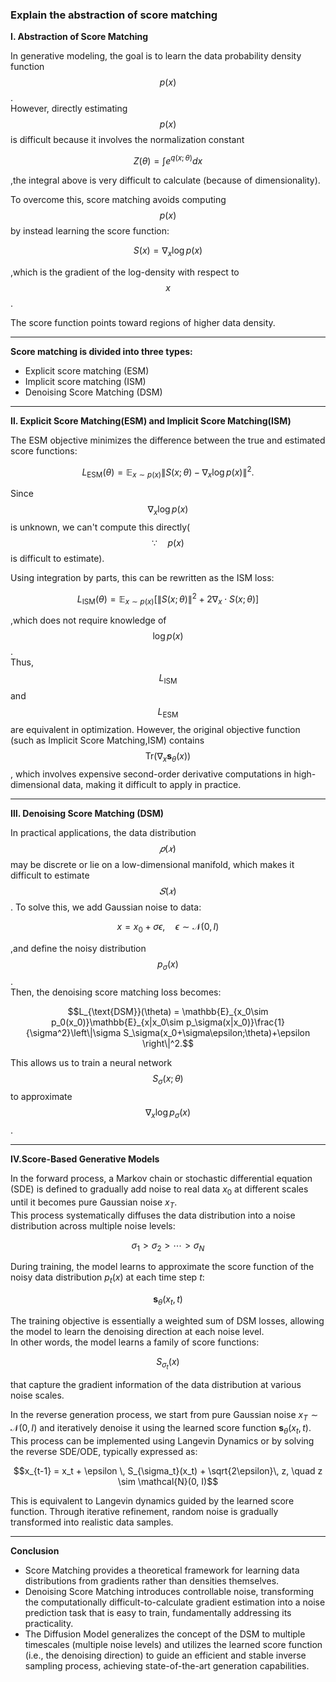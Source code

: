  ### Explain the abstraction of score matching

**Ⅰ. Abstraction of Score Matching**

In generative modeling, the goal is to learn the data probability density function $$p(x)$$.  
However, directly estimating $$p(x)$$ is difficult because it involves the normalization constant

$$Z(\theta) = \int e^{q(x;\theta)} dx$$

,the integral above is very difficult to calculate (because of dimensionality).

To overcome this, score matching  avoids computing $$p(x)$$ by instead learning the score function:

$$S(x) = \nabla_x \log p(x)$$

,which is the gradient of the log-density with respect to $$x$$.  

The score function points toward regions of higher data density.

---
**Score matching is divided into three types:**
  * Explicit score matching (ESM)
  * Implicit score matching (ISM)
  * Denoising Score Matching (DSM)
---
**Ⅱ. Explicit Score Matching(ESM) and Implicit Score Matching(ISM)**

The ESM objective minimizes the difference between the true and estimated score functions:


$$L_{\text{ESM}}(\theta) = \mathbb{E}_{x\sim p(x)} \| S(x;\theta) - \nabla_x \log p(x) \|^2.$$

Since $$\nabla_x \log p(x)$$ is unknown, we can't compute this directly( $$\because \quad p(x)$$ is difficult to estimate).

Using integration by parts, this can be rewritten as the ISM loss:


$$L_{\text{ISM}}(\theta) = \mathbb{E}_{x\sim p(x)} \left[\|S(x;\theta)\|^2 + 2\nabla_x \cdot S(x;\theta)\right]$$

,which does not require knowledge of $$\log p(x)$$.  
Thus, $$L_{\text{ISM}}$$ and $$L_{\text{ESM}}$$ are equivalent in optimization.
However, the original objective function (such as Implicit Score Matching,ISM) contains $$\text{Tr}(\nabla_x \mathbf{s}_\theta(x))$$ , which involves expensive second-order derivative computations in high-dimensional data, making it difficult to apply in practice.


---

**Ⅲ. Denoising Score Matching (DSM)**

In practical applications, the data distribution $$𝑝(𝑥)$$ may be discrete or lie on a low-dimensional manifold, which makes it difficult to estimate $$𝑆(𝑥)$$.
To solve this, we add Gaussian noise to data:


$$x = x_0 + \sigma \epsilon, \quad \epsilon \sim \mathcal{N}(0, I)$$

,and define the noisy distribution $$p_\sigma(x)$$.  
Then, the denoising score matching loss becomes:

$$L_{\text{DSM}}(\theta) =  \mathbb{E}_{x_0\sim p_0(x_0)}\mathbb{E}_{x|x_0\sim p_\sigma(x|x_0)}\frac{1}{\sigma^2}\left\|\sigma S_\sigma(x_0+\sigma\epsilon;\theta)+\epsilon \right\|^2.$$


This allows us to train a neural network  $$S_\sigma(x;\theta)$$  to approximate  $$\nabla_x \log p_\sigma(x)$$.

---

**Ⅳ.Score-Based Generative Models**

In the forward process, a Markov chain or stochastic differential equation (SDE) is defined to gradually add noise to real data $x_0$ at different scales until it becomes pure Gaussian noise $x_T$.  
This process systematically diffuses the data distribution into a noise distribution across multiple noise levels:

$$\sigma_1 > \sigma_2 > \cdots > \sigma_N$$

During training, the model learns to approximate the score function of the noisy data distribution $p_t(x)$ at each time step $t$:

$$\mathbf{s}_\theta(x_t, t)$$

The training objective is essentially a weighted sum of DSM losses, allowing the model to learn the denoising direction at each noise level.  
In other words, the model learns a family of score functions:

$$S_{\sigma_t}(x)$$

that capture the gradient information of the data distribution at various noise scales.

In the reverse generation process, we start from pure Gaussian noise $x_T \sim \mathcal{N}(0, I)$ and iteratively denoise it using the learned score function $\mathbf{s}_\theta(x_t, t)$.  
This process can be implemented using Langevin Dynamics or by solving the reverse SDE/ODE, typically expressed as:

$$x_{t-1} = x_t + \epsilon \, S_{\sigma_t}(x_t) + \sqrt{2\epsilon}\, z, \quad z \sim \mathcal{N}(0, I)$$

This is equivalent to Langevin dynamics guided by the learned score function.  Through iterative refinement, random noise is gradually transformed into realistic data samples.

---
 
**Conclusion**
* Score Matching provides a theoretical framework for learning data distributions from gradients rather than densities themselves.
* Denoising Score Matching introduces controllable noise, transforming the computationally difficult-to-calculate gradient estimation into a noise prediction task that is easy to train, fundamentally addressing its practicality.
* The Diffusion Model generalizes the concept of the DSM to multiple timescales (multiple noise levels) and utilizes the learned score function (i.e., the denoising direction) to guide an efficient and stable inverse sampling process, achieving state-of-the-art generation capabilities.
